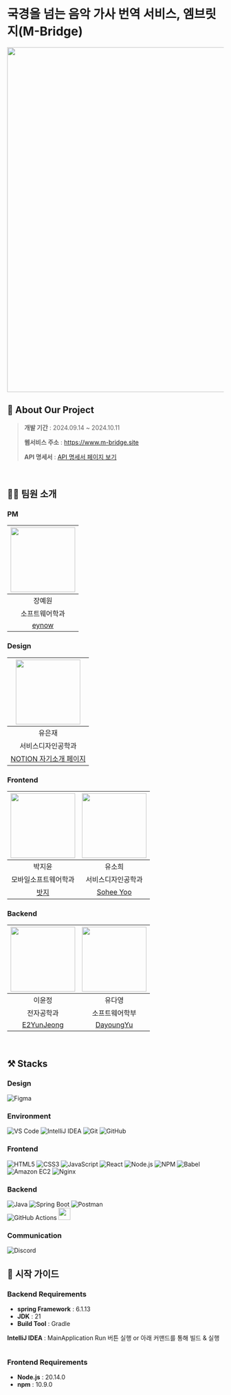 # 국경을 넘는 음악 가사 번역 서비스, 엠브릿지(M-Bridge)
<img src="https://github.com/user-attachments/assets/9c8a98c1-f745-4163-ab26-10fdb23834f0" width="800" />

## 🎵 About Our Project
>**개발 기간** : 2024.09.14 ~ 2024.10.11
>
>**웹서비스 주소** : https://www.m-bridge.site
>
>**API 명세서** : [API 명세서 페이지 보기](https://docs.google.com/spreadsheets/d/1nG7maZs-K6-5vom9zmOX3XEzmv-KILYQnuq5lhnUzno/edit?gid=0#gid=0)
<br/>

## 💁‍♀️ 팀원 소개
### PM
|<img src="https://avatars.githubusercontent.com/u/121480568?v=4" width="150" height="150"/>|
|:-:|
|장예원|
|소프트웨어학과|
|[eynow](https://github.com/eynow1159)|

### Design
|<img src="https://github.com/user-attachments/assets/3902424d-6ccd-42a3-a8c6-b9319d567a91" width="150" height="150"/>|
|:-:|
|유은재|
|서비스디자인공학과|
|[NOTION 자기소개 페이지](https://burnt-bite-da7.notion.site/JAY_PORTFOLIO-74e977dbb7714b9a985c478544f23ecb)|

### Frontend
|<img src="https://avatars.githubusercontent.com/u/130573661?v=4" width="150" height="150"/>|<img src="https://avatars.githubusercontent.com/u/73579002?v=4" width="150" height="150"/>|
|:-:|:-:|
|박지윤|유소희|
|모바일소프트웨어학과|서비스디자인공학과|
|[밧지](https://github.com/zzizi6)|[Sohee Yoo](https://github.com/knv127)|

### Backend
|<img src="https://avatars.githubusercontent.com/u/163099474?v=4" width="150" height="150"/>|<img src="https://avatars.githubusercontent.com/u/100904133?v=4" width="150" height="150"/>|
|:-:|:-:|
|이윤정|유다영|
|전자공학과|소프트웨어학부|
|[E2YunJeong](https://github.com/E2YunJeong)|[DayoungYu](https://github.com/judyzero)|
<br/>

## ⚒️ Stacks
### Design
![Figma](https://img.shields.io/badge/Figma-F24E1E?style=for-the-badge&logo=figma&logoColor=white)

### Environment
![VS Code](https://img.shields.io/badge/VS%20Code-007ACC?style=for-the-badge&logo=visual-studio-code&logoColor=white)
![IntelliJ IDEA](https://img.shields.io/badge/IntelliJ%20IDEA-000000?style=for-the-badge&logo=intellij-idea&logoColor=white)
![Git](https://img.shields.io/badge/Git-F05032?style=for-the-badge&logo=git&logoColor=white)
![GitHub](https://img.shields.io/badge/GitHub-181717?style=for-the-badge&logo=github&logoColor=white)

### Frontend
![HTML5](https://img.shields.io/badge/HTML5-E34F26?style=for-the-badge&logo=HTML5&logoColor=white)
![CSS3](https://img.shields.io/badge/CSS3-1572B6?style=for-the-badge&logo=CSS3&logoColor=white)
![JavaScript](https://img.shields.io/badge/JavaScript-F7DF1E?style=for-the-badge&logo=JavaScript&logoColor=white)
![React](https://img.shields.io/badge/React-61DAFB?style=for-the-badge&logo=React&logoColor=white)
![Node.js](https://img.shields.io/badge/Node.js-339933?style=for-the-badge&logo=Node.js&logoColor=white)
![NPM](https://img.shields.io/badge/NPM-%23CB3837.svg?style=for-the-badge&logo=npm&logoColor=white)
![Babel](https://img.shields.io/badge/Babel-F9DC3e?style=for-the-badge&logo=babel&logoColor=black)
<br/>
![Amazon EC2](https://img.shields.io/badge/Amazon%20EC2-FF9900?style=for-the-badge&logo=Amazon%20EC2&logoColor=white)
![Nginx](https://img.shields.io/badge/nginx-%23009639.svg?style=for-the-badge&logo=nginx&logoColor=white)

### Backend
![Java](https://img.shields.io/badge/java-007396?style=for-the-badge&logo=OpenJDK&logoColor=white)
![Spring Boot](https://img.shields.io/badge/Spring%20Boot-6DB33F?style=for-the-badge&logo=spring-boot&logoColor=white)
![Postman](https://img.shields.io/badge/Postman-FF6C37?style=for-the-badge&logo=postman&logoColor=white)
<br/>
![GitHub Actions](https://img.shields.io/badge/github%20actions-%232671E5.svg?style=for-the-badge&logo=githubactions&logoColor=white)
<img src="https://img.shields.io/badge/AWS-Elastic%20Beanstalk-FF9900?logo=amazon-aws&logoColor=white" height="28">

### Communication
![Discord](https://img.shields.io/badge/Discord-5865F2?style=for-the-badge&logo=discord&logoColor=white)
<br/>

## 🤍 시작 가이드
### Backend Requirements
- **spring Framework** : 6.1.13
- **JDK** : 21
- **Build Tool** : Gradle

**IntelliJ IDEA** : MainApplication Run 버튼 실행 or 아래 커맨드를 통해 빌드 & 실행
```

```

### Frontend Requirements
- **Node.js** : 20.14.0
- **npm** : 10.9.0
```

```
